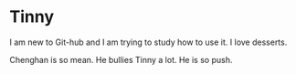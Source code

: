 # Tinny

I am new to Git-hub and I am trying to study how to use it.
I love desserts.


Chenghan is so mean. He bullies Tinny a lot. He is so push.